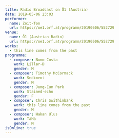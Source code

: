 ```yaml
---
title: Radio Broadcast on Ö1 (Austria)
date: 2019-05-06 23:03
performer:
  name: Zeit-Ton
  url: https://oe1.orf.at/programm/20190506/552729
venue:
  name: Ö1 (Austrian Radio)
  url: https://oe1.orf.at/programm/20190506/552729
works:
  - this line comes from the past
programme:
  - composer: Nuno Costa
    work: Lillar-D
    gender: M
  - composer: Timothy McCormack
    work: Sediment
    gender: M
  - composer: Jung-Eun Park
    work: Stained-echo
    gender: F
  - composer: Chris Swithinbank
    work: this line comes from the past
    gender: M
  - composer: Hakan Ulus
    work: TāHā
    gender: M
isOnline: true
---
```

